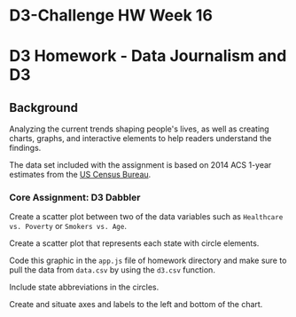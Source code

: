 # D3-Challenge HW  Week 16
# D3 Homework - Data Journalism and D3

## Background

Analyzing the current trends shaping people's lives, as well as creating charts, graphs, and interactive elements to help readers understand the findings.

The data set included with the assignment is based on 2014 ACS 1-year estimates from the [US Census Bureau](https://data.census.gov/cedsci/).

### Core Assignment: D3 Dabbler 


Create a scatter plot between two of the data variables such as `Healthcare vs. Poverty` or `Smokers vs. Age`.

Create a scatter plot that represents each state with circle elements. 

Code this graphic in the `app.js` file of homework directory and make sure to pull the data from `data.csv` by using the `d3.csv` function. 

Include state abbreviations in the circles.

Create and situate axes and labels to the left and bottom of the chart.


